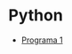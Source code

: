 # Python

- [Programa 1](https://github.com/EusaHack/Python/blob/main/Nueva%20carpeta/Nuevo%20documento%20de%20texto.txt)
